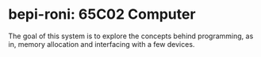 # bepi-roni: 65C02 Computer

The goal of this system is to explore the concepts behind programming, as in, memory allocation and interfacing with a few devices.
